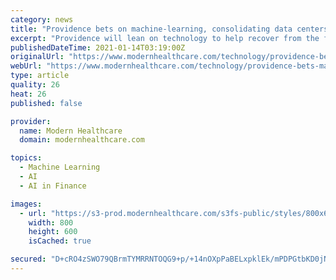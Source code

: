 ```yaml
---
category: news
title: "Providence bets on machine-learning, consolidating data centers"
excerpt: "Providence will lean on technology to help recover from the financial damage the COVID-19 pandemic wrought on the Renton, Wash.-based health system, according to it management team speaking at the J.P."
publishedDateTime: 2021-01-14T03:19:00Z
originalUrl: "https://www.modernhealthcare.com/technology/providence-bets-machine-learning-consolidating-data-centers"
webUrl: "https://www.modernhealthcare.com/technology/providence-bets-machine-learning-consolidating-data-centers"
type: article
quality: 26
heat: 26
published: false

provider:
  name: Modern Healthcare
  domain: modernhealthcare.com

topics:
  - Machine Learning
  - AI
  - AI in Finance

images:
  - url: "https://s3-prod.modernhealthcare.com/s3fs-public/styles/800x600/public/artificial-intelligence-4469138_1280_i.jpg"
    width: 800
    height: 600
    isCached: true

secured: "D+cRO4zSWO79QBrmTYMRRNTOQG9+p/+14nOXpPaBELxpklEk/mPDPGtbKD0jNixltU4VK1wCKKCZ00GkzZwMR9z4AfCPVS4r5P74Isd0rbgCbUs9J5FqD7/cZt+/i0wr2mWzYTaG9QTdNtoSQJY+cCmgGjU27/nWGYq1DiSyB8haWJU8Qi5KArCrL3IrN63c9uZnHBX1FMP0PwP6uLLwMaTteYi1w0pp8BVAOIhMkYFAzwOLxge5oaGpz58RIaQ5DJRHLitFwzi/QNLyd+T1l/daym9WQJ6KLaQYadrmLsUC+pqbGCWRSdGLKIvXuQjmJA1cjoU1XjvI1YzRXPbX+fkczBXlaPy570Y38k7Pues=;8QK0+ZGGdmUPESeqAaf9QQ=="
---
```


